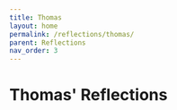 ```yaml
---
title: Thomas
layout: home
permalink: /reflections/thomas/
parent: Reflections
nav_order: 3
---
```


# Thomas' Reflections
